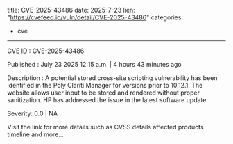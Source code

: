 
title: CVE-2025-43486
date: 2025-7-23
lien: "https://cvefeed.io/vuln/detail/CVE-2025-43486"
categories:
  - cve
---

CVE ID : CVE-2025-43486

Published :  July 23
2025
12:15 a.m. | 4 hours
43 minutes ago

Description : A potential stored cross-site scripting vulnerability has been
identified in the Poly Clariti Manager for versions prior to 10.12.1. The
website allows user input to be stored and rendered without proper
sanitization. HP has addressed the issue in the latest software update.

Severity: 0.0 | NA

Visit the link for more details
such as CVSS details
affected products
timeline
and more...
